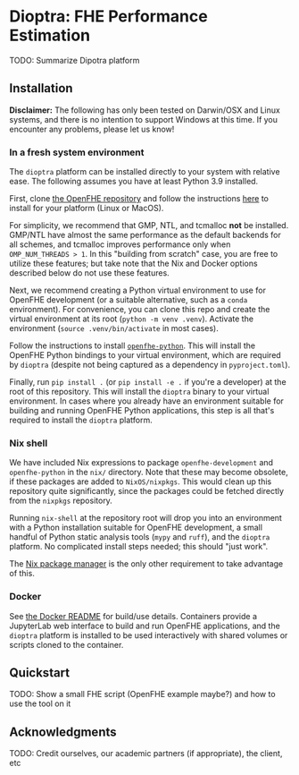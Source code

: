 # Dioptra: FHE Performance Estimation

TODO: Summarize Dipotra platform

## Installation

**Disclaimer:** The following has only been tested on Darwin/OSX and Linux
systems, and there is no intention to support Windows at this time.
If you encounter any problems, please let us know!

### In a fresh system environment

The `dioptra` platform can be installed directly to your system with relative
ease. The following assumes you have at least Python 3.9 installed.

First, clone
[the OpenFHE repository](https://github.com/openfheorg/openfhe-development) and
follow the instructions
[here](https://openfhe-development.readthedocs.io/en/latest/sphinx_rsts/intro/installation/installation.html)
to install for your platform (Linux or MacOS).

For simplicity, we recommend that GMP, NTL, and tcmalloc **not** be installed.
GMP/NTL have almost the same performance as the default backends for all
schemes, and tcmalloc improves performance only when `OMP_NUM_THREADS > 1`. In
this "building from scratch" case, you are free to utilize these features; but
take note that the Nix and Docker options described below do not use these
features.

Next, we recommend creating a Python virtual environment to use for OpenFHE
development (or a suitable alternative, such as a `conda` environment). For
convenience, you can clone this repo and create the virtual environment at its
root (`python -m venv .venv`). Activate the environment
(`source .venv/bin/activate` in most cases).

Follow the instructions to install
[`openfhe-python`](https://github.com/openfheorg/openfhe-python). This will
install the OpenFHE Python bindings to your virtual environment, which are
required by `dioptra` (despite not being captured as a dependency in
`pyproject.toml`).

Finally, run `pip install .` (or `pip install -e .` if you're a developer) at
the root of this repository. This will install the `dioptra` binary to your
virtual environment. In cases where you already have an environment suitable for
building and running OpenFHE Python applications, this step is all that's
required to install the `dioptra` platform.

### Nix shell

We have included Nix expressions to package `openfhe-development` and
`openfhe-python` in the `nix/` directory. Note that these may become obsolete, if
these packages are added to `NixOS/nixpkgs`. This would clean up this repository
quite significantly, since the packages could be fetched directly from the
`nixpkgs` repository.

Running `nix-shell` at the repository root will drop you into an environment
with a Python installation suitable for OpenFHE development, a small handful of
Python static analysis tools (`mypy` and `ruff`), and the `dioptra` platform.
No complicated install steps needed; this should "just work".

The [Nix package manager](https://nixos.org/download/) is the only other
requirement to take advantage of this.

### Docker

See [the Docker README](README.Docker.md) for build/use details. Containers
provide a JupyterLab web interface to build and run OpenFHE applications, and
the `dioptra` platform is installed to be used interactively with shared volumes
or scripts cloned to the container.

## Quickstart

TODO: Show a small FHE script (OpenFHE example maybe?) and how to use the tool on it

## Acknowledgments

TODO: Credit ourselves, our academic partners (if appropriate), the client, etc
